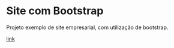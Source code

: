 # Site com Bootstrap

Projeto exemplo de site empresarial, com utilização de bootstrap.

[link](https://andersonmerten.github.io/Projetos-extras/Site%20completo%20bootstrap/main.html)
